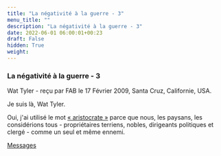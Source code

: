 ```yaml
---
title: "La négativité à la guerre - 3"
menu_title: ""
description: "La négativité à la guerre - 3"
date: 2022-06-01 06:00:01+00:23
draft: False
hidden: True
weight:
---
```

### La négativité à la guerre - 3

Wat Tyler - reçu par FAB le 17 Février 2009, Santa Cruz, Californie, USA.

Je suis là, Wat Tyler.

Oui, j'ai utilisé le mot [« aristocrate »](/fr-contemporary-messages/fr-contemporary-messages-by-date-order/fr-contemporary-messages-2009/fr-2009-2-14-1-fab-wat-tyler/) parce que nous, les paysans, les considérions tous - propriétaires terriens, nobles, dirigeants politiques et clergé - comme un seul et même ennemi.

[Messages](/fr-contemporary-messages/fr-contemporary-messages-by-date-order/fr-contemporary-messages-2009)
